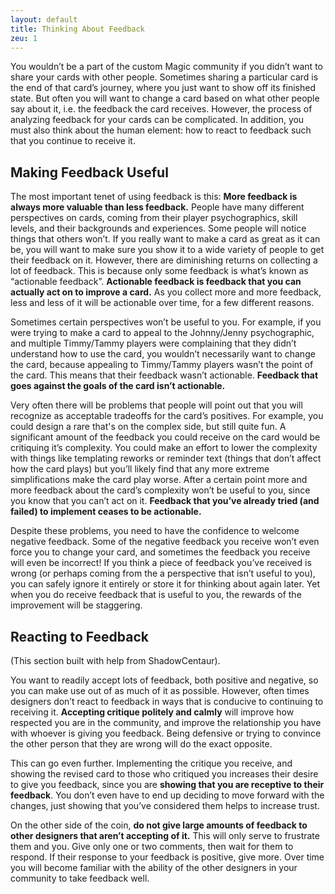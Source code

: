 ```yaml
---
layout: default
title: Thinking About Feedback
zeu: 1
---
```


You wouldn’t be a part of the custom Magic community if you didn’t want to share your cards with other people. Sometimes sharing a particular card is the end of that card’s journey, where you just want to show off its finished state. But often you will want to change a card based on what other people say about it, i.e. the feedback the card receives. However, the process of analyzing feedback for your cards can be complicated. In addition, you must also think about the human element: how to react to feedback such that you continue to receive it.

## Making Feedback Useful

The most important tenet of using feedback is this: **More feedback is always more valuable than less feedback.** People have many different perspectives on cards, coming from their player psychographics, skill levels, and their backgrounds and experiences. Some people will notice things that others won’t. If you really want to make a card as great as it can be, you will want to make sure you show it to a wide variety of people to get their feedback on it. However, there are diminishing returns on collecting a lot of feedback. This is because only some feedback is what’s known as “actionable feedback”. **Actionable feedback is feedback that you can actually act on to improve a card.** As you collect more and more feedback, less and less of it will be actionable over time, for a few different reasons.

Sometimes certain perspectives won’t be useful to you. For example, if you were trying to make a card to appeal to the Johnny/Jenny psychographic, and multiple Timmy/Tammy players were complaining that they didn’t understand how to use the card, you wouldn’t necessarily want to change the card, because appealing to Timmy/Tammy players wasn’t the point of the card. This means that their feedback wasn’t actionable. **Feedback that goes against the goals of the card isn’t actionable.**

Very often there will be problems that people will point out that you will recognize as acceptable tradeoffs for the card’s positives. For example, you could design a rare that's on the complex side, but still quite fun. A significant amount of the feedback you could receive on the card would be critiquing it’s complexity. You could make an effort to lower the complexity with things like templating reworks or reminder text (things that don’t affect how the card plays) but you’ll likely find that any more extreme simplifications make the card play worse. After a certain point more and more feedback about the card’s complexity won’t be useful to you, since you know that you can’t act on it. **Feedback that you’ve already tried (and failed) to implement ceases to be actionable.**

Despite these problems, you need to have the confidence to welcome negative feedback. Some of the negative feedback you receive won’t even force you to change your card, and sometimes the feedback you receive will even be incorrect! If you think a piece of feedback you’ve received is wrong (or perhaps coming from the a perspective that isn’t useful to you), you can safely ignore it entirely or store it for thinking about again later. Yet when you do receive feedback that is useful to you, the rewards of the improvement will be staggering.

## Reacting to Feedback

(This section built with help from ShadowCentaur).

You want to readily accept lots of feedback, both positive and negative, so you can make use out of as much of it as possible. However, often times designers don’t react to feedback in ways that is conducive to continuing to receiving it. **Accepting critique politely and calmly** will improve how respected you are in the community, and improve the relationship you have with whoever is giving you feedback. Being defensive or trying to convince the other person that they are wrong will do the exact opposite.

This can go even further. Implementing the critique you receive, and showing the revised card to those who critiqued you increases their desire to give you feedback, since you are **showing that you are receptive to their feedback**. You don’t even have to end up deciding to move forward with the changes, just showing that you’ve considered them helps to increase trust.

On the other side of the coin, **do not give large amounts of feedback to other designers that aren’t accepting of it.** This will only serve to frustrate them and you. Give only one or two comments, then wait for them to respond. If their response to your feedback is positive, give more. Over time you will become familiar with the ability of the other designers in your community to take feedback well.